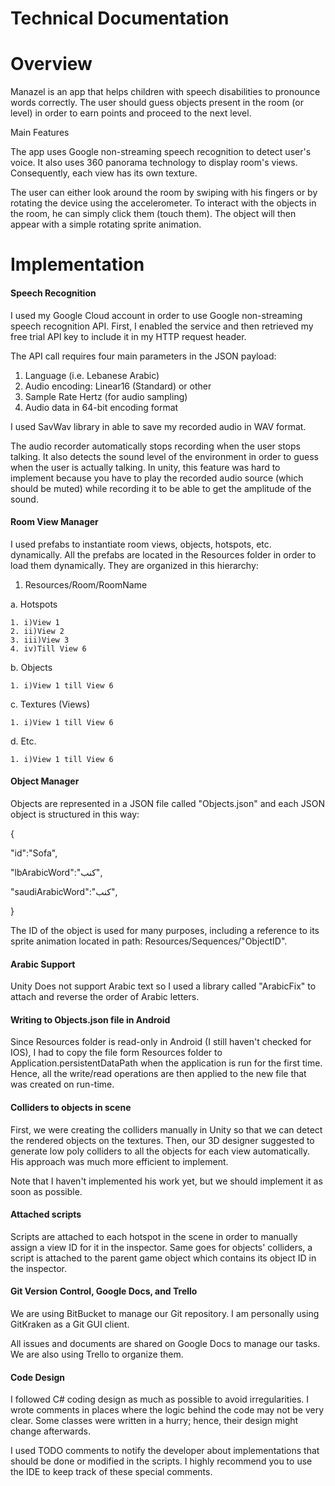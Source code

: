 # Technical Documentation

# Overview

Manazel is an app that helps children with speech disabilities to pronounce words correctly. The user should guess objects present in the room (or level) in order to earn points and proceed to the next level.

Main Features

The app uses Google non-streaming speech recognition to detect user&#39;s voice. It also uses 360 panorama technology to display room&#39;s views. Consequently, each view has its own texture.

The user can either look around the room by swiping with his fingers or by rotating the device using the accelerometer. To interact with the objects in the room, he can simply click them (touch them). The object will then appear with a simple rotating sprite animation.

# Implementation

#### Speech Recognition

 I used my Google Cloud account in order to use Google non-streaming speech recognition API. First, I enabled the service and then retrieved my free trial API key to include it in my HTTP request header.

The API call requires four main parameters in the JSON payload:

1. Language (i.e. Lebanese Arabic)
2. Audio encoding: Linear16 (Standard) or other
3. Sample Rate Hertz (for audio sampling)
4. Audio data in 64-bit encoding format

 I used SavWav library in able to save my recorded audio in WAV format.

 The audio recorder automatically stops recording when the user stops talking. It also detects the sound level of the environment in order to guess when the user is actually talking. In unity, this feature was hard to implement because you have to play the recorded audio source (which should be muted) while recording it to be able to get the amplitude of the sound.





#### Room View Manager

 I used prefabs to instantiate room views, objects, hotspots, etc. dynamically. All the prefabs are located in the Resources folder in order to load them dynamically. They are organized in this hierarchy:

 1. Resources/Room/RoomName

   a. Hotspots
   
    1. i)View 1
    2. ii)View 2
    3. iii)View 3
    4. iv)Till View 6
    
   b. Objects
   
    1. i)View 1 till View 6
    
   c. Textures (Views)
   
    1. i)View 1 till View 6
    
   d. Etc.
   
    1. i)View 1 till View 6



#### Object Manager

 Objects are represented in a JSON file called &quot;Objects.json&quot; and each JSON object is structured in this way:

{

&quot;id&quot;:&quot;Sofa&quot;,

&quot;lbArabicWord&quot;:&quot;كنب&quot;,

&quot;saudiArabicWord&quot;:&quot;كنب&quot;,

}

The ID of the object is used for many purposes, including a reference to its sprite animation located in path: Resources/Sequences/&quot;ObjectID&quot;.

#### Arabic Support

 Unity Does not support Arabic text so I used a library called &quot;ArabicFix&quot; to attach and reverse the order of Arabic letters.

#### Writing to Objects.json file in Android

 Since Resources folder is read-only in Android (I still haven&#39;t checked for IOS), I had to copy the file form Resources folder to Application.persistentDataPath when the application is run for the first time. Hence, all the write/read operations are then applied to the new file that was created on run-time.

#### Colliders to objects in scene

 First, we were creating the colliders manually in Unity so that we can detect the rendered objects on the textures. Then, our 3D designer suggested to generate low poly colliders to all the objects for each view automatically. His approach was much more efficient to implement.

Note that I haven&#39;t implemented his work yet, but we should implement it as soon as possible.

#### Attached scripts

 Scripts are attached to each hotspot in the scene in order to manually assign a view ID for it in the inspector. Same goes for objects&#39; colliders, a script is attached to the parent game object which contains its object ID in the inspector.

#### Git Version Control, Google Docs, and Trello

 We are using BitBucket to manage our Git repository. I am personally using GitKraken as a Git GUI client.

All issues and documents are shared on Google Docs to manage our tasks. We are also using Trello to organize them.

#### Code Design

 I followed C# coding design as much as possible to avoid irregularities. I wrote comments in places where the logic behind the code may not be very clear. Some classes were written in a hurry; hence, their design might change afterwards.

 I used TODO comments to notify the developer about implementations that should be done or modified in the scripts. I highly recommend you to use the IDE to keep track of these special comments.